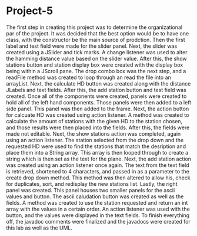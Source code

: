 # Project-5

  The first step in creating this project was to determine the organizational par of the project. It was decided that the best option would be to have one class, with the constructor be the main source of prodction. Then the first label and test field were made for the slider panel. Next, the slider was created using a JSlider and tick marks. A change listener was used to alter the hamming distance value based on the slider value. After this, the show stations button and station display box were created with the display box being within a JScroll pane. The drop combo box was the next step, and a readFile method was created to loop through an read the file into an arrayList. Next, the calculate HD button was created along with the distance JLabels and text fields. After this, the add station button and test field was created. Once all of the components were created, panels were created to hold all of the left hand components. Those panels were then added to a left side panel. This panel was then added to the frame. Next, the action button for calcuate HD was created using action listener. A method was created to calculate the amount of stations with the given HD to the station chosen, and those results were then placed into the fields. After this, the fields were made not editable. Next, the show stations action was completed, again using an action listener. The station selected from the drop down and the requested HD were used to find the stations that match the desription and place them into a String array. This array is then looped through to create a string which is then set as the text for the plane. Next, the add station action was created using an action listener once again. The text from the text field is retrieved, shortened to 4 characters, and passed in as a parameter to the create drop down method. This method was then altered to allow his, check for duplicates, sort, and redisplay the new stations list. Lastly, the right panel was created. This panel houses two smaller panels for the ascii values and button. The ascii caludation button was created as well as the fields. A method was created to use the station requested and return an int array with the values in a certain order. An action listener was used with the button, and the values were displayed in the text fields. To finish everything off, the javadoc comments were finalized and the javadocs were created for this lab as well as the UML.
